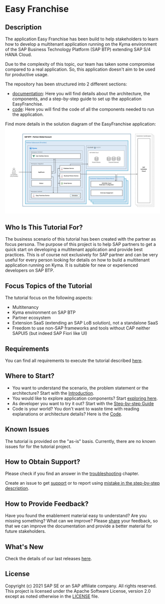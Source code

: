 # Easy Franchise

## Description

The application Easy Franchise has been build to help stakeholders to learn how to develop a multitenant application running on the Kyma environment of the SAP Business Technology Platform (SAP BTP) extending SAP S/4 HANA Cloud.

Due to the complexity of this topic, our team has taken some compromise compared to a real application. So, this application doesn't aim to be used for productive usage.

The repository has been structured into 2 different sections:
- [documentation](documentation): Here you will find details about the architecture, the components, and a step-by-step guide to set up the application EasyFranchise.
- [code](code): Here you will find the code of all the components needed to run the application.

Find more details in the solution diagram of the EasyFranchise application:
![](documentation/images/easyfranchise-diagrams/Slide4.jpeg)

## Who Is This Tutorial For?

The business scenario of this tutorial has been created with the partner as focus persona. The purpose of this project is to help SAP partners to get a quick start on developing a multitenant application and provide best practices.
This is of course not exclusively for SAP partner and can be very useful for every person looking for details on how to build a multitenant application running on Kyma. It is suitable for new or experienced developers on SAP BTP. 

## Focus Topics of the Tutorial

The tutorial focus on the following aspects:

- Multitenancy
- Kyma environment on SAP BTP
- Partner ecosystem
- Extension SaaS (extending an SAP LoB solution), not a standalone SaaS 
- Freedom to use non-SAP frameworks and tools without CAP neither SAPUI5 (but indeed SAP Fiori like UI)

## Requirements
You can find all requirements to execute the tutorial described [here](documentation/introduction/prerequisites).

## Where to Start?

* You want to understand the scenario, the problem statement or the architecture? Start with the [Introduction](documentation/introduction/README.md).
* You would like to explore application components? Start [exploring here](documentation/exploration/README.md).
* As developer you want to try it out? Start with the [Step-by-step Guide](documentation/step-by-step-guide/README.md)
* Code is your world? You don't want to waste time with reading explanations or architecture details? Here is the [Code](/code/README.md).
  
## Known Issues

The tutorial is provided on the "as-is" basis. Currently, there are no known issues for for the tutorial project.

## How to Obtain Support?

Please check if you find an answer in the [troubleshooting](documentation/appendix/troubleshooting/README.md) chapter.

Create an issue to get [support](https://github.tools.sap/saas-extension-on-kyma/easyfranchise-main/issues/new?assignees=D037518%2C+D056267&labels=question&template=obtain-support.md&title=obtain+support+for+....) or to report using [mistake in the step-by-step description](https://github.tools.sap/saas-extension-on-kyma/easyfranchise-main/issues/new?assignees=D037518%2C+D056267&labels=bug&template=bug-in-a-step-by-step-description.md&title=).

## How to Provide Feedback?

Have you found the enablement material easy to understand? Are you missing something? What can we improve? Please [share](https://github.tools.sap/saas-extension-on-kyma/easyfranchise-main/issues/new?assignees=D037518%2C+D056267&labels=Feedback&template=feeback.md&title=General+feedback) your feedback, so that we can improve the documentation and provide a better material for future stakeholders.

## What's New

Check the details of our last releases [here](documentation/introduction/whats-new/README.md).

## License

Copyright (c) 2021 SAP SE or an SAP affiliate company. All rights reserved. This project is licensed under the Apache Software License, version 2.0 except as noted otherwise in the [LICENSE](LICENSES/Apache-2.0.txt) file.
